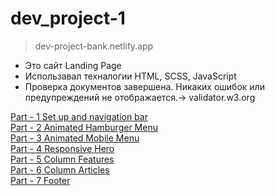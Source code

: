 # dev_project-1
> dev-project-bank.netlify.app 

- Это сайт Landing Page 
- Использавал техналогии HTML, SCSS, JavaScript
- Проверка документов завершена. Никаких ошибок или предупреждений не отображается.-> validator.w3.org

[Part - 1 Set up and navigation bar](/README/Part_1/README.md)<br>
[Part - 2 Animated Hamburger Menu](/README/Part_2/README.md)<br>
[Part - 3 Animated Mobile Menu](/README/Part_3/README.md)<br>
[Part - 4 Responsive Hero](/README/Part_4/README.md)<br>
[Part - 5 Column Features](/README/Part_5/README.md)<br>
[Part - 6 Column Articles](/README/Part_6/README.md)<br>
[Part - 7 Footer](/README/Part_7/README.md)<br>
